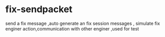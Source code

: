 fix-sendpacket
==============

send a fix message ,auto generate an fix session messages , simulate fix enginer action,communication with other enginer ,used for test